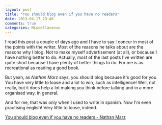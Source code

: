 ```yaml
---
layout: post
title: "You should blog even if you have no readers"
date: 2013-04-17 23:48
comments: true
categories: Miscellaneous
---
```


I read this post a couple of days ago and I have to say I concur in most of the points with the writer. Most of the reasons he talks about are the reasons why I blog. Not to make myself advertisement (at all), or because I have nothing better to do. Actually, most of the last posts I've written are quite short because I have plenty of better things to do. For me is as recreational as reading a good book.

But yeah, as _Nathan Marz_ says,  you should blog because it's good for you. You have very little to loose and a lot to win, such as intelligence! Well, not really, but it does help a lot making you think before talking and in a more organised way, in general.

And for me, that was only when I used to write in spanish. Now I'm even practising english! Very little to loose, indeed.

[You should blog even if you have no readers - Nathan Marz](http://nathanmarz.com/blog/you-should-blog-even-if-you-have-no-readers.html)